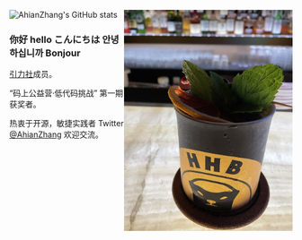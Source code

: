  ![AhianZhang's GitHub stats](https://github-readme-stats.vercel.app/api?username=AhianZhang&show_icons=true)
<img align="right" height="395px" width="300px" src="https://github.com/AhianZhang/AhianZhang/blob/master/hhb.jpeg" />

### 你好 hello こんにちは 안녕하십니까 Bonjour

[引力社](https://www.yinli.work)成员。

“码上公益营·低代码挑战” 第一期获奖者。

热衷于开源，敏捷实践者 Twitter [@AhianZhang](https://twitter.com/AhianZhang) 欢迎交流。

